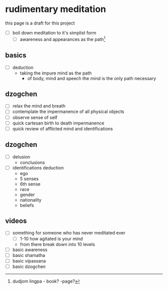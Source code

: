 # rudimentary meditation

this page is a draft for this project

* [ ] boil down meditation to it's simplist form
	* [ ] awareness and appearances as the path[^1]

## basics

* [ ] deduction
	* taking the impure mind as the path
		* of body, mind and speech the mind is the only path necessary

## dzogchen

* [ ] relax the mind and breath
* [ ] contemplate the impermanence of all physical objects
* [ ] observe sense of self
* [ ] quick cartesan birth to death impermanence 
* [ ] quick review of afflicted mind and identifications 

## dzogchen

* [ ] delusion
	* conclusions 
* [ ] identifications deduction
	* ego
	* 5 senses
	* 6th sense
	* race
	* gender
	* nationality
	* beliefs

## videos

* [ ] something for someone who has never meditated ever 
	* [ ] 1-10 how agitated is your mind
	* from there break down into 10 levels
* [ ] basic awareness 
* [ ] basic shamatha 
* [ ] basic vipassana 
* [ ] basic dzogchen 

[^1]:dudjom lingpa - book? -page?
